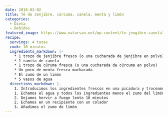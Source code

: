 ```yaml
---
date: 2018-03-02
title: Té de Jenjibre, cúrcuma, canela, menta y limón
categories:
  - Dieta
  - Bebidas
featured_image: https://www.natursan.net/wp-content/te-jengibre-canela1.jpg
recipe:
  servings: 4 tazas
  cook: 10 minutos
  ingredients_markdown: |-
    * 1 trozo de jenjibre fresco (o una cucharada de jenjibre en polvo)
    * 1 ramita de canela
    * 1 trozo de cúruma fresca (o una cucharada de cúrcuma en polvo)
    * Un poco de menta fresca machacada
    * El zumo de un limón
    * 5 vasos de agua
  directions_markdown: |-
    1. Introducimos los ingredientes frescos en una picadora y troceamos todo (jenjibre y cúrcuma pelados previamente)
    1. Echamos el agua y todos los ingredientes menos el zumo del limón y llevamos a ebullición
    2. Dejamos hervir a fuego lento 10 minutos
    2. Echamos en un recipiente con un colador
    3. Añadimos el zumo de limón
---
```

